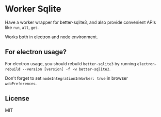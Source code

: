 # Worker Sqlite

Have a worker wrapper for better-sqlite3, and also provide convenient APIs like `run`, `all`, `get`.

Works both in electron and node environment.



## For electron usage?

For electron usage, you should rebuild `better-sqlite3` by running `electron-rebuild --version [version] -f -w better-sqlite3`.

Don't forget to set `nodeIntegrationInWorker: true` in browser `webPreferences`.



## License

MIT